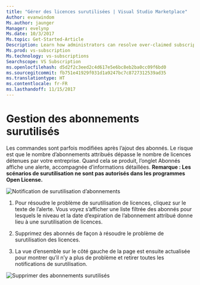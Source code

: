 ```yaml
---
title: "Gérer des licences surutilisées | Visual Studio Marketplace"
Author: evanwindom
Ms.author: jaunger
Manager: evelynp
Ms.date: 10/3/2017
Ms.topic: Get-Started-Article
Description: Learn how administrators can resolve over-claimed subscriptions
Ms.prod: vs-subscription
Ms.technology: vs-subscriptions
Searchscope: VS Subscription
ms.openlocfilehash: d5d2f2c3eed2c4d617e5e6bc8eb2ba0cc09f6bd0
ms.sourcegitcommit: fb751e41929f031d1a9247bc7c8727312539ad35
ms.translationtype: HT
ms.contentlocale: fr-FR
ms.lasthandoff: 11/15/2017
---
```

# <a name="handling-over-claimed-subscriptions"></a>Gestion des abonnements surutilisés
Les commandes sont parfois modifiées après l’ajout des abonnés. Le risque est que le nombre d’abonnements attribués dépasse le nombre de licences détenues par votre entreprise. Quand cela se produit, l’onglet Abonnés affiche une alerte, accompagnée d’informations détaillées. 
**Remarque : Les scénarios de surutilisation ne sont pas autorisés dans les programmes Open License.**

![Notification de surutilisation d’abonnements](_img\over-claimed\over-claimed-alert.png)

1.  Pour résoudre le problème de surutilisation de licences, cliquez sur le texte de l’alerte. Vous voyez s’afficher une liste filtrée des abonnés pour lesquels le niveau et la date d’expiration de l’abonnement attribué donne lieu à une surutilisation de licences. 

2.  Supprimez des abonnés de façon à résoudre le problème de surutilisation des licences. 

3.  La vue d’ensemble sur le côté gauche de la page est ensuite actualisée pour montrer qu’il n’y a plus de problème et retirer toutes les notifications de surutilisation. 

![Supprimer des abonnements surutilisés](_img\over-claimed\delete-over-claimed.png)
